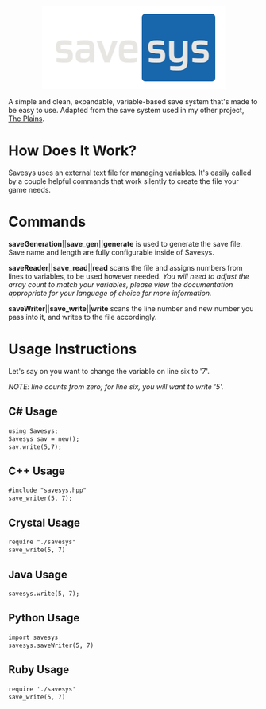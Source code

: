 <p align="center">
  <img width="369" height="166" src=https://github.com/draumaz/savesys/blob/main/logo.png?raw>
</p>

A simple and clean, expandable, variable-based save system that's made to be easy to use.
Adapted from the save system used in my other project, [The Plains](https://github.com/draumaz/plains).

# How Does It Work?
Savesys uses an external text file for managing variables. It's easily called by a couple helpful commands that work silently to create the file your game needs.

# Commands

**saveGeneration**||**save_gen**||**generate** is used to generate the save file. Save name and length are fully configurable inside of Savesys.

**saveReader**||**save_read**||**read** scans the file and assigns numbers from lines to variables, to be used however needed. *You will need to adjust the array count to match your variables, please view the documentation appropriate for your language of choice for more information.*

**saveWriter**||**save_write**||**write** scans the line number and new number you pass into it, and writes to the file accordingly.

# Usage Instructions

Let's say on you want to change the variable on line six to '7'.

*NOTE: line counts from zero; for line six, you will want to write '5'.*

## C# Usage
```
using Savesys;
Savesys sav = new();
sav.write(5,7);
```
## C++ Usage
```
#include "savesys.hpp"
save_writer(5, 7);
```
## Crystal Usage
```
require "./savesys"
save_write(5, 7)
```
## Java Usage
```
savesys.write(5, 7);
```
## Python Usage
```
import savesys
savesys.saveWriter(5, 7)
```
## Ruby Usage
```
require './savesys'
save_write(5, 7)
```
